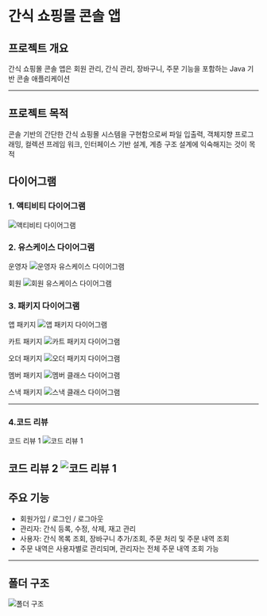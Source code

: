 # 간식 쇼핑몰 콘솔 앱

## 프로젝트 개요

간식 쇼핑몰 콘솔 앱은 회원 관리, 간식 관리,
장바구니, 주문 기능을 포함하는 
Java 기반 콘솔 애플리케이션

---

## 프로젝트 목적

콘솔 기반의 간단한 간식 쇼핑몰 시스템을 구현함으로써
파일 입출력, 객체지향 프로그래밍,
컬렉션 프레임 워크, 인터페이스 기반 설계,
계층 구조 설계에 익숙해지는 것이 목적

## 다이어그램

### 1. 액티비티 다이어그램

![액티비티 다이어그램](./images/SnackMallActivityDiagram.png)

### 2. 유스케이스 다이어그램

운영자
![운영자 유스케이스 다이어그램](./images/SnackMallAdminUseCaseDiagram.png)

회원
![회원 유스케이스 다이어그램](./images/SnackMallUserUseCaseDiagram.png)

### 3. 패키지 다이어그램

앱 패키지
![앱 패키지 다이어그램](./images/SnackMallConsoleClassDiagram.png)

카트 패키지
![카트 패키지 다이어그램](./images/SnackMallCartClassDiagram.png)

오더 패키지
![오더 패키지 다이어그램](./images/SnackMallOrderClassDiagram.png)

멤버 패키지
![멤버 클래스 다이어그램](./images/SnackMallMemberClassDiagram.png)

스낵 패키지
![스낵 클래스 다이어그램](./images/SnackMallSnackClassDiagram.png)



---
### 4.코드 리뷰

코드 리뷰 1
![코드 리뷰 1](./images/.CodeReview01.png)

코드 리뷰 2
![코드 리뷰 1](./images/.CodeReview02.png)
---

## 주요 기능

- 회원가입 / 로그인 / 로그아웃
- 관리자: 간식 등록, 수정, 삭제, 재고 관리
- 사용자: 간식 목록 조회, 장바구니 추가/조회, 주문 처리 및 주문 내역 조회
- 주문 내역은 사용자별로 관리되며, 관리자는 전체 주문 내역 조회 가능

---

## 폴더 구조

![폴더 구조](./images/Data_Structure.png)
